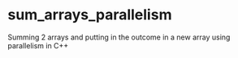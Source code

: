 # sum_arrays_parallelism
Summing 2 arrays and putting in the outcome in a new array using parallelism in C++
